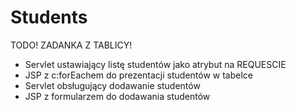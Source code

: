 Students
========
 TODO!
ZADANKA Z TABLICY!
*  Servlet ustawiający listę studentów jako atrybut na REQUESCIE
* JSP z c:forEachem do prezentacji studentów w tabelce
*  Servlet obsługujący dodawanie studentów
*  JSP z formularzem do dodawania studentów 
